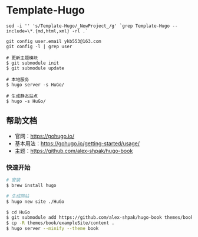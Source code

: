 # Template-Hugo 


```
sed -i '' 's/Template-Hugo/_NewProject_/g' `grep Template-Hugo --include=\*.{md,html,xml} -rl .`

git config user.email ykb553@163.com
git config -l | grep user

# 更新主题模块
$ git submodule init
$ git submodule update

# 本地服务
$ hugo server -s HuGo/

# 生成静态站点
$ hugo -s HuGo/
```


## 帮助文档

- 官网：https://gohugo.io/
- 基本用法：https://gohugo.io/getting-started/usage/
- 主题：https://github.com/alex-shpak/hugo-book



### 快速开始

``` bash
# 安装
$ brew install hugo

# 生成网站
$ hugo new site ./HuGo

$ cd HuGo
$ git submodule add https://github.com/alex-shpak/hugo-book themes/book
$ cp -R themes/book/exampleSite/content .
$ hugo server --minify --theme book
```






